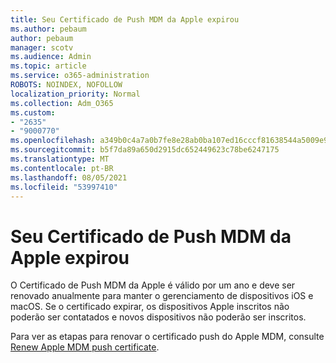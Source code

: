 ```yaml
---
title: Seu Certificado de Push MDM da Apple expirou
ms.author: pebaum
author: pebaum
manager: scotv
ms.audience: Admin
ms.topic: article
ms.service: o365-administration
ROBOTS: NOINDEX, NOFOLLOW
localization_priority: Normal
ms.collection: Adm_O365
ms.custom:
- "2635"
- "9000770"
ms.openlocfilehash: a349b0c4a7a0b7fe8e28ab0ba107ed16cccf81638544a5009e93fab66094fac4
ms.sourcegitcommit: b5f7da89a650d2915dc652449623c78be6247175
ms.translationtype: MT
ms.contentlocale: pt-BR
ms.lasthandoff: 08/05/2021
ms.locfileid: "53997410"
---
```

# <a name="your-apple-mdm-push-certificate-has-expired"></a>Seu Certificado de Push MDM da Apple expirou

O Certificado de Push MDM da Apple é válido por um ano e deve ser renovado anualmente para manter o gerenciamento de dispositivos iOS e macOS. Se o certificado expirar, os dispositivos Apple inscritos não poderão ser contatados e novos dispositivos não poderão ser inscritos.

Para ver as etapas para renovar o certificado push do Apple MDM, consulte [Renew Apple MDM push certificate](https://docs.microsoft.com/intune/apple-mdm-push-certificate-get#renew-apple-mdm-push-certificate).